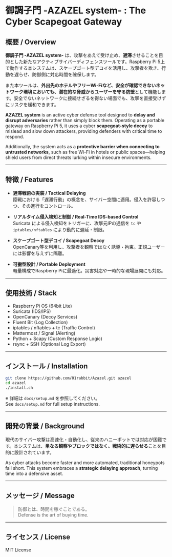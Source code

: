 # 御調子門 -AZAZEL system- : The Cyber Scapegoat Gateway

## 概要 / Overview

**御調子門 -AZAZEL system-** は、攻撃をあえて受け止め、**遅滞**させることを目的とした新たなアクティブサイバーディフェンスツールです。Raspberry Pi 5上で動作する本システムは、スケープゴート型デコイを活用し、攻撃者を欺き、行動を遅らせ、防御側に対応時間を確保します。

また本ツールは、**外出先のホテルやフリーWi-Fiなど、安全が確認できないネットワーク環境においても、潜在的な脅威からユーザーを守る防壁**として機能します。安全でないネットワークに接続せざるを得ない場面でも、攻撃を直接受けずにリスクを緩和できます。

**AZAZEL system** is an active cyber defense tool designed to **delay and disrupt adversaries** rather than simply block them. Operating as a portable gateway on Raspberry Pi 5, it uses a cyber **scapegoat-style decoy** to mislead and slow down attackers, providing defenders with critical time to respond.

Additionally, the system acts as a **protective barrier when connecting to untrusted networks**, such as free Wi-Fi in hotels or public spaces—helping shield users from direct threats lurking within insecure environments.

---

## 特徴 / Features

- **遅滞戦術の実装 / Tactical Delaying**  
  陸戦における「遅滞行動」の概念を、サイバー空間に適用。侵入を許容しつつ、その進行をコントロール。

- **リアルタイム侵入検知と制御 / Real-Time IDS-based Control**  
  Suricata による侵入検知をトリガーに、攻撃元IPの通信を `tc` や `iptables/nftables` により動的に遅延・制限。

- **スケープゴート型デコイ / Scapegoat Decoy**  
  OpenCanary等を利用し、攻撃者を観察ではなく誘導・拘束。正規ユーザーには影響を与えずに隔離。

- **可搬型設計 / Portable Deployment**  
  軽量構成でRaspberry Piに最適化。災害対応や一時的な現場展開にも対応。

---

## 使用技術 / Stack

- Raspberry Pi OS (64bit Lite)
- Suricata (IDS/IPS)
- OpenCanary (Decoy Services)
- Fluent Bit (Log Collection)
- iptables / nftables + tc (Traffic Control)
- Mattermost / Signal (Alerting)
- Python + Scapy (Custom Response Logic)
- rsync + SSH (Optional Log Export)

---

## インストール / Installation

```bash
git clone https://github.com/01rabbit/Azazel.git azazel
cd azazel
./install.sh
```

※ 詳細は `docs/setup.md` を参照してください。  
See `docs/setup.md` for full setup instructions.

---

## 開発の背景 / Background

現代のサイバー攻撃は高速化・自動化し、従来のハニーポットでは対応が困難です。本システムは、**単なる観察やブロックではなく、戦術的に遅らせる**ことを目的に設計されています。

As cyber attacks become faster and more automated, traditional honeypots fall short. This system embraces a **strategic delaying approach**, turning time into a defensive asset.

---

## メッセージ / Message

> 防御とは、時間を稼ぐことである。  
> Defense is the art of buying time.

---

## ライセンス / License

MIT License
